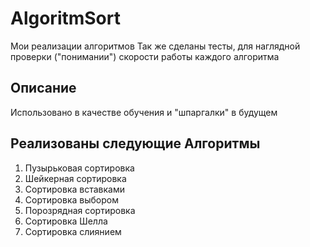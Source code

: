 # AlgoritmSort
Мои реализации алгоритмов
Так же сделаны тесты, для наглядной проверки ("понимании") скорости работы каждого алгоритма

## Описание
Использовано в качестве обучения и "шпаргалки" в будущем

## Реализованы следующие Алгоритмы

1. Пузырьковая сортировка
2. Шейкерная сортировка
3. Сортировка вставками
4. Сортировка выбором
5. Порозрядная сортировка
6. Сортировка Шелла
7. Сортировка слиянием
